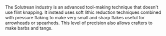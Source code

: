 The Solutrean industry is an advanced tool-making technique that doesn't use flint knapping. It instead uses soft lithic reduction techniques combined with pressure flaking to make very small and sharp flakes useful for arrowheads or spearheds. This level of precision also allows crafters to make barbs and tangs.